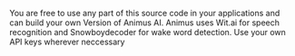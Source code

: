 You are free to use any part of this source code in your applications
and can build your own Version of Animus AI. Animus uses Wit.ai for speech recognition
and Snowboydecoder for wake word detection. Use your own API keys wherever neccessary 

